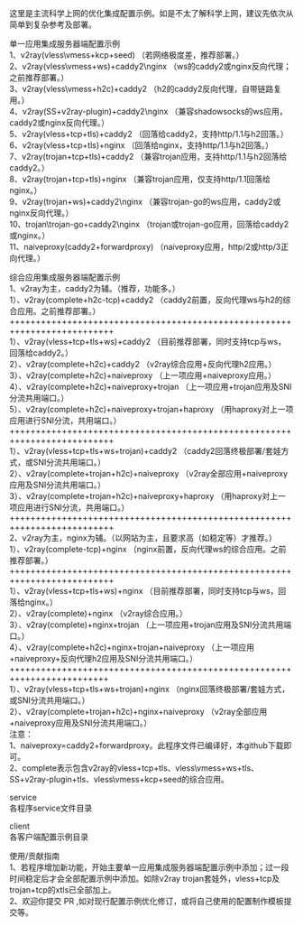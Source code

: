 这里是主流科学上网的优化集成配置示例。如是不太了解科学上网，建议先依次从简单到复杂参考及部署。

单一应用集成服务器端配置示例  
1、v2ray(vless\vmess+kcp+seed) （若网络极度差，推荐部署。）  
2、v2ray(vless\vmess+ws)+caddy2\nginx （ws的caddy2或nginx反向代理；之前推荐部署。）  
3、v2ray(vless\vmess+h2c)+caddy2 （h2的caddy2反向代理，自带链路复用。）  
4、v2ray(SS+v2ray-plugin)+caddy2\nginx （兼容shadowsocks的ws应用，caddy2或nginx反向代理。）  
5、v2ray(vless+tcp+tls)+caddy2 （回落给caddy2，支持http/1.1与h2回落。）  
6、v2ray(vless+tcp+tls)+nginx （回落给nginx，支持http/1.1与h2回落。）  
7、v2ray(trojan+tcp+tls)+caddy2 （兼容trojan应用，支持http/1.1与h2回落给caddy2。）  
8、v2ray(trojan+tcp+tls)+nginx （兼容trojan应用，仅支持http/1.1回落给nginx。）  
9、v2ray(trojan+ws)+caddy2\nginx （兼容trojan-go的ws应用，caddy2或nginx反向代理。）  
10、trojan\trojan-go+caddy2\nginx （trojan或trojan-go应用，回落给caddy2或nginx。）  
11、naiveproxy(caddy2+forwardproxy) （naiveproxy应用，http/2或http/3正向代理。）  

综合应用集成服务器端配置示例  
1、v2ray为主，caddy2为辅。（推荐，功能多。）  
1）、v2ray(complete+h2c-tcp)+caddy2 （caddy2前置，反向代理ws与h2的综合应用。之前推荐部署。）  
++++++++++++++++++++++++++++++++++++++++++++++++++++++++++++++++++++++++++  
1）、v2ray(vless+tcp+tls+ws)+caddy2 （目前推荐部署，同时支持tcp与ws，回落给caddy2。）  
2）、v2ray(complete+h2c)+caddy2 （v2ray综合应用+反向代理h2应用。）  
3）、v2ray(complete+h2c)+naiveproxy （上一项应用+naiveproxy应用。）  
4）、v2ray(complete+h2c)+naiveproxy+trojan （上一项应用+trojan应用及SNI分流共用端口。）  
5）、v2ray(complete+h2c)+naiveproxy+trojan+haproxy （用haproxy对上一项应用进行SNI分流，共用端口。）  
++++++++++++++++++++++++++++++++++++++++++++++++++++++++++++++++++++++++++  
1）、v2ray(vless+tcp+tls+ws+trojan)+caddy2 （caddy2回落终极部署/套娃方式，或SNI分流共用端口。）  
2）、v2ray(complete+trojan+h2c)+naiveproxy （v2ray全部应用+naiveproxy应用及SNI分流共用端口。）  
3）、v2ray(complete+trojan+h2c)+naiveproxy+haproxy （用haproxy对上一项应用进行SNI分流，共用端口。）  
++++++++++++++++++++++++++++++++++++++++++++++++++++++++++++++++++++++++++  
2、v2ray为主，nginx为辅。（以网站为主，且要求高（如稳定等）才推荐。）  
1）、v2ray(complete-tcp)+nginx （nginx前置，反向代理ws的综合应用。之前推荐部署。）  
++++++++++++++++++++++++++++++++++++++++++++++++++++++++++++++++++++++++++  
1）、v2ray(vless+tcp+tls+ws)+nginx （目前推荐部署，同时支持tcp与ws，回落给nginx。）  
2）、v2ray(complete)+nginx （v2ray综合应用。）  
3）、v2ray(complete)+nginx+trojan （上一项应用+trojan应用及SNI分流共用端口。）  
4）、v2ray(complete+h2c)+nginx+trojan+naiveproxy （上一项应用+naiveproxy+反向代理h2应用及SNI分流共用端口。）  
+++++++++++++++++++++++++++++++++++++++++++++++++++++++++++++++++++++++++  
1）、v2ray(vless+tcp+tls+ws+trojan)+nginx （nginx回落终极部署/套娃方式，或SNI分流共用端口。）  
2）、v2ray(complete+trojan+h2c)+nginx+naiveproxy （v2ray全部应用+naiveproxy应用及SNI分流共用端口。）  
注意：  
1、naiveproxy=caddy2+forwardproxy。此程序文件已编译好，本github下载即可。  
2、complete表示包含v2ray的vless+tcp+tls、vless\vmess+ws+tls、SS+v2ray-plugin+tls、vless\vmess+kcp+seed的综合应用。  

service  
各程序service文件目录

client  
各客户端配置示例目录

使用/贡献指南  
1、若程序增加新功能，开始主要单一应用集成服务器端配置示例中添加；过一段时间稳定后才会全部配置示例中添加。如除v2ray trojan套娃外，vless+tcp及trojan+tcp的xtls已全部加上。  
2、欢迎你提交 PR ,如对现行配置示例优化修订，或将自己使用的配置制作模板提交等。
